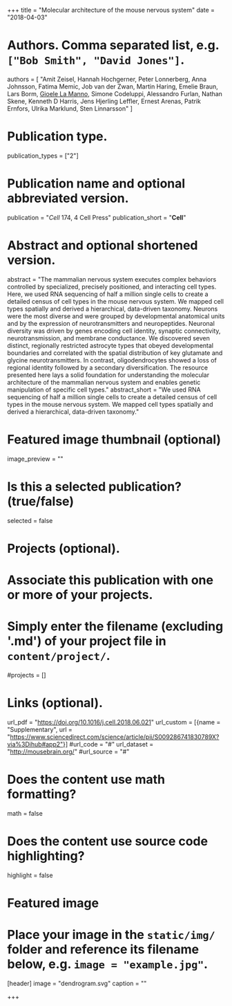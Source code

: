 +++
title = "Molecular architecture of the mouse nervous system"
date = "2018-04-03"

# Authors. Comma separated list, e.g. `["Bob Smith", "David Jones"]`.
authors = [
"Amit Zeisel, Hannah Hochgerner, Peter Lonnerberg, Anna Johnsson, Fatima Memic, Job van der Zwan, Martin Haring, Emelie Braun, Lars Borm, <u>Gioele La Manno</u>, Simone Codeluppi, Alessandro Furlan, Nathan Skene, Kenneth D Harris, Jens Hjerling Leffler, Ernest Arenas, Patrik Ernfors, Ulrika Marklund, Sten Linnarsson"
]

# Publication type.
publication_types = ["2"]

# Publication name and optional abbreviated version.
publication = "*Cell* 174, 4 Cell Press"
publication_short = "**Cell**"

# Abstract and optional shortened version.
abstract = "The mammalian nervous system executes complex behaviors controlled by specialized, precisely positioned, and interacting cell types. Here, we used RNA sequencing of half a million single cells to create a detailed census of cell types in the mouse nervous system. We mapped cell types spatially and derived a hierarchical, data-driven taxonomy. Neurons were the most diverse and were grouped by developmental anatomical units and by the expression of neurotransmitters and neuropeptides. Neuronal diversity was driven by genes encoding cell identity, synaptic connectivity, neurotransmission, and membrane conductance. We discovered seven distinct, regionally restricted astrocyte types that obeyed developmental boundaries and correlated with the spatial distribution of key glutamate and glycine neurotransmitters. In contrast, oligodendrocytes showed a loss of regional identity followed by a secondary diversification. The resource presented here lays a solid foundation for understanding the molecular architecture of the mammalian nervous system and enables genetic manipulation of specific cell types."
abstract_short = "We used RNA sequencing of half a million single cells to create a detailed census of cell types in the mouse nervous system. We mapped cell types spatially and derived a hierarchical, data-driven taxonomy."

# Featured image thumbnail (optional)
image_preview = ""

# Is this a selected publication? (true/false)
selected = false

# Projects (optional).
#   Associate this publication with one or more of your projects.
#   Simply enter the filename (excluding '.md') of your project file in `content/project/`.
#projects = []

# Links (optional).
url_pdf = "https://doi.org/10.1016/j.cell.2018.06.021"
url_custom = [{name = "Supplementary", url = "https://www.sciencedirect.com/science/article/pii/S009286741830789X?via%3Dihub#app2"}]
#url_code = "#"
url_dataset = "http://mousebrain.org/"
#url_source = "#"


# Does the content use math formatting?
math = false

# Does the content use source code highlighting?
highlight = false

# Featured image
# Place your image in the `static/img/` folder and reference its filename below, e.g. `image = "example.jpg"`.
[header]
image = "dendrogram.svg"
caption = ""

+++
